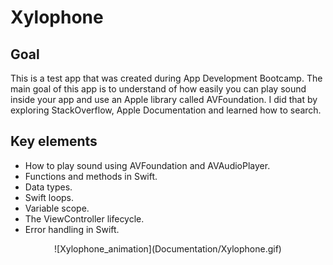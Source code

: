 # Xylophone

## Goal

This is a test app that was created during App Development Bootcamp. The main goal of this app is to understand of how easily you can play sound inside your app and use an Apple library called AVFoundation. I did that by exploring StackOverflow, Apple Documentation and learned how to search. 


## Key elements

* How to play sound using AVFoundation and AVAudioPlayer.
* Functions and methods in Swift. 
* Data types.
* Swift loops.
* Variable scope.
* The ViewController lifecycle.
* Error handling in Swift.

<p align="center">
  ![Xylophone_animation](Documentation/Xylophone.gif)
</p>
